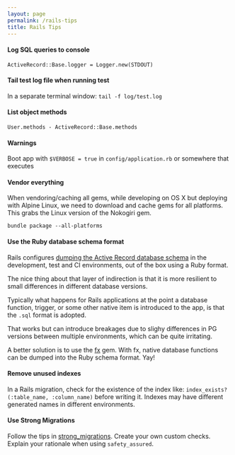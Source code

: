 ```yaml
---
layout: page
permalink: /rails-tips
title: Rails Tips
---
```


#### Log SQL queries to console

`ActiveRecord::Base.logger = Logger.new(STDOUT)`

#### Tail test log file when running test

In a separate terminal window:
`tail -f log/test.log`

#### List object methods

`User.methods - ActiveRecord::Base.methods`

#### Warnings

Boot app with `$VERBOSE = true` in `config/application.rb` or somewhere that executes

#### Vendor everything

When vendoring/caching all gems, while developing on OS X but deploying with Alpine Linux, we need to download and cache gems for all platforms. This grabs the Linux version of the Nokogiri gem.

`bundle package --all-platforms`

#### Use the Ruby database schema format

Rails configures [dumping the Active Record database schema](https://guides.rubyonrails.org/active_record_migrations.html) in the development, test and CI environments, out of the box using a Ruby format.

The nice thing about that layer of indirection is that it is more resilient to small differences in different database versions.

Typically what happens for Rails applications at the point a database function, trigger, or some other native item is introduced to the app, is that the `.sql` format is adopted.

That works but can introduce breakages due to slighy differences in PG versions between multiple environments, which can be quite irritating.

A better solution is to use the [fx](https://github.com/teoljungberg/fx) gem. With fx, native database functions can be dumped into the Ruby schema format. Yay!

#### Remove unused indexes

In a Rails migration, check for the existence of the index like: `index_exists?(:table_name, :column_name)` before writing it. Indexes may have different generated names in different environments.

#### Use Strong Migrations

Follow the tips in [strong_migrations](https://github.com/ankane/strong_migrations). Create your own custom checks. Explain your rationale when using `safety_assured`.
